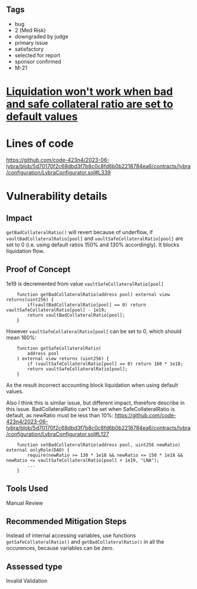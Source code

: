 ## Tags

- bug
- 2 (Med Risk)
- downgraded by judge
- primary issue
- satisfactory
- selected for report
- sponsor confirmed
- M-21

# [Liquidation won't work when bad and safe collateral ratio are set to default values](https://github.com/code-423n4/2023-06-lybra-findings/issues/44) 

# Lines of code

https://github.com/code-423n4/2023-06-lybra/blob/5d70170f2c68dbd3f7b8c0c8fd6b0b2218784ea6/contracts/lybra/configuration/LybraConfigurator.sol#L339


# Vulnerability details

## Impact
`getBadCollateralRatio()` will revert because of underflow, if `vaultBadCollateralRatio[pool]` and `vaultSafeCollateralRatio[pool]` are set to 0 (i.e. using default ratios 150% and 130% accordingly).
It blocks liquidation flow.

## Proof of Concept
1e19 is decremented from value `vaultSafeCollateralRatio[pool]`
```solidity
    function getBadCollateralRatio(address pool) external view returns(uint256) {
        if(vaultBadCollateralRatio[pool] == 0) return vaultSafeCollateralRatio[pool] - 1e19;
        return vaultBadCollateralRatio[pool];
    }
```
However `vaultSafeCollateralRatio[pool]` can be set to 0, which should mean 160%:
```solidity
    function getSafeCollateralRatio(
        address pool
    ) external view returns (uint256) {
        if (vaultSafeCollateralRatio[pool] == 0) return 160 * 1e18;
        return vaultSafeCollateralRatio[pool];
    }
```
As the result incorrect accounting block liquidation when using default values.

Also I think this is similar issue, but different impact, therefore describe in this issue. BadCollateralRatio can't be set when SafeCollateralRatio is default, as newRatio must be less than 10%:
https://github.com/code-423n4/2023-06-lybra/blob/5d70170f2c68dbd3f7b8c0c8fd6b0b2218784ea6/contracts/lybra/configuration/LybraConfigurator.sol#L127
```solidity
    function setBadCollateralRatio(address pool, uint256 newRatio) external onlyRole(DAO) {
        require(newRatio >= 130 * 1e18 && newRatio <= 150 * 1e18 && newRatio <= vaultSafeCollateralRatio[pool] + 1e19, "LNA");
        ...
    }
```

## Tools Used
Manual Review

## Recommended Mitigation Steps
Instead of internal accessing variables, use functions `getSafeCollateralRatio()` and `getBadCollateralRatio()` in all the occurences, because variables can be zero.


## Assessed type

Invalid Validation